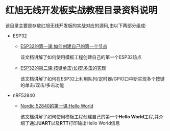 # 红旭无线开发板实战教程目录资料说明
该目录主要是存放红旭无线开发板的实战对应的源码,由以下两部分组成:
- ESP32
  - [ESP32的第一课:如何创建自己的第一个节点](https://github.com/xiaolongba/wireless-tech/blob/master/%E8%BD%AF%E4%BB%B6/%E7%BA%A2%E6%97%AD%E6%97%A0%E7%BA%BF%E5%BC%80%E5%8F%91%E6%9D%BF%E5%AE%9E%E6%88%98%E6%95%99%E7%A8%8B/ESP32/ESP32%E7%9A%84%E7%AC%AC%E4%B8%80%E8%AF%BE%EF%BC%9A%E5%A6%82%E4%BD%95%E5%88%9B%E5%BB%BA%E8%87%AA%E5%B7%B1%E7%9A%84%E7%AC%AC%E4%B8%80%E4%B8%AA%E8%8A%82%E7%82%B9.md)
  
    该文档讲解了如何使用模板工程创建自己的第一个ESP32热点
    
   - [ESP32的第二课:按键单击\长按\多击的实现](https://github.com/xiaolongba/wireless-tech/blob/master/%E8%BD%AF%E4%BB%B6/%E7%BA%A2%E6%97%AD%E6%97%A0%E7%BA%BF%E5%BC%80%E5%8F%91%E6%9D%BF%E5%AE%9E%E6%88%98%E6%95%99%E7%A8%8B/ESP32/ESP32%E7%9A%84%E7%AC%AC%E4%BA%8C%E8%AF%BE:%E6%8C%89%E9%94%AE%E5%8D%95%E5%87%BB%5C%E9%95%BF%E6%8C%89%5C%E5%A4%9A%E5%87%BB%E7%9A%84%E5%AE%9E%E7%8E%B0.md)
   
      该文档讲解了如何在ESP32上利用队列/定时器/GPIO口中断实现多个按键的单击/双击/多击功能
- nRF52840

  - [Nordic 52840的第一课:Hello World](https://github.com/xiaolongba/wireless-tech/blob/master/%E8%BD%AF%E4%BB%B6/%E7%BA%A2%E6%97%AD%E6%97%A0%E7%BA%BF%E5%BC%80%E5%8F%91%E6%9D%BF%E5%AE%9E%E6%88%98%E6%95%99%E7%A8%8B/nRF52840/Nordic%2052840%E7%9A%84%E7%AC%AC%E4%B8%80%E8%AF%BEHello%20World.md)
  
    该文档讲解了如何使用模板工程创建自己的第一个**Hello World**工程,并介绍了通过**UART**以及**RTT**打印输出Hello World信息
